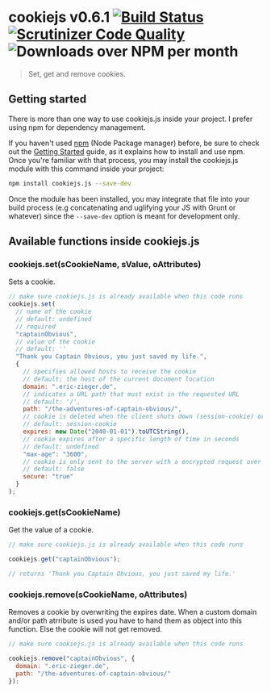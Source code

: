 # cookiejs v0.6.1 [![Build Status](https://scrutinizer-ci.com/g/theZieger/cookiejs.js/badges/build.png?b=master)](https://scrutinizer-ci.com/g/theZieger/cookiejs.js/build-status/master) [![Scrutinizer Code Quality](https://scrutinizer-ci.com/g/theZieger/cookiejs.js/badges/quality-score.png?b=master)](https://scrutinizer-ci.com/g/theZieger/cookiejs.js/?branch=master) ![Downloads over NPM per month](https://img.shields.io/npm/dm/cookiejs.js.svg?maxAge=7200&colorB=cb3837)

> Set, get and remove cookies.

## Getting started

There is more than one way to use cookiejs.js inside your project. I prefer using npm for dependency management.

If you haven't used [npm](http://npmjs.com/) (Node Package manager) before, be sure to check out the [Getting Started](https://docs.npmjs.com/getting-started/what-is-npm) guide, as it explains how to install and use npm. Once you're familiar with that process, you may install the cookiejs.js module with this command inside your project:

```bash
npm install cookiejs.js --save-dev
```

Once the module has been installed, you may integrate that file into your build process (e.g concatenating and uglifying your JS with Grunt or whatever) since the `--save-dev` option is meant for development only.

## Available functions inside cookiejs.js

### cookiejs.set(sCookieName, sValue, oAttributes)

Sets a cookie.

```javascript
// make sure cookiejs.js is already available when this code runs
cookiejs.set(
  // name of the cookie
  // default: undefined
  // required
  "captainObvious",
  // value of the cookie
  // default: ''
  "Thank you Captain Obvious, you just saved my life.",
  {
    // specifies allowed hosts to receive the cookie
    // default: the host of the current document location
    domain: ".eric-zieger.de",
    // indicates a URL path that must exist in the requested URL
    // default: '/',
    path: "/the-adventures-of-captain-obvious/",
    // cookie is deleted when the client shuts down (session-cookie) or when the expire date is reached
    // default: session-cookie
    expires: new Date("2040-01-01").toUTCString(),
    // cookie expires after a specific length of time in seconds
    // default: undefined
    "max-age": "3600",
    // cookie is only sent to the server with a encrypted request over the HTTPS protocol
    // default: false
    secure: "true"
  }
);
```

### cookiejs.get(sCookieName)

Get the value of a cookie.

```javascript
// make sure cookiejs.js is already available when this code runs

cookiejs.get("captainObvious");

// returns 'Thank you Captain Obvious, you just saved my life.'
```

### cookiejs.remove(sCookieName, oAttributes)

Removes a cookie by overwriting the expires date.
When a custom domain and/or path atrribute is used you have to hand them as object into this function.
Else the cookie will not get removed.

```javascript
// make sure cookiejs.js is already available when this code runs

cookiejs.remove("captainObvious", {
  domain: ".eric-zieger.de",
  path: "/the-adventures-of-captain-obvious/"
});
```
